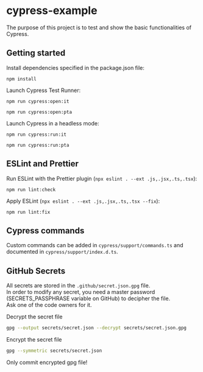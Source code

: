 # cypress-example

The purpose of this project is to test and show the basic functionalities of Cypress.

## Getting started

Install dependencies specified in the package.json file:

```shell
npm install
```

Launch Cypress Test Runner:

```shell
npm run cypress:open:it
```
```shell
npm run cypress:open:pta
```

Launch Cypress in a headless mode:

```shell
npm run cypress:run:it
```
```shell
npm run cypress:run:pta
```

## ESLint and Prettier

Run ESLint with the Prettier plugin (`npx eslint . --ext .js,.jsx,.ts,.tsx`):

```shell
npm run lint:check
```

Apply ESLint (`npx eslint . --ext .js,.jsx,.ts,.tsx --fix`):

```shell
npm run lint:fix
```

## Cypress commands

Custom commands can be added in `cypress/support/commands.ts` and documented in `cypress/support/index.d.ts`.

## GitHub Secrets
All secrets are stored in the `.github/secret.json.gpg` file.  
In order to modify any secret, you need a master password (SECRETS_PASSPHRASE variable on GitHub) to decipher the file.  
Ask one of the code owners for it.

Decrypt the secret file
```bash
gpg --output secrets/secret.json --decrypt secrets/secret.json.gpg
```
Encrypt the secret file
```bash
gpg --symmetric secrets/secret.json
```
Only commit encrypted gpg file!
